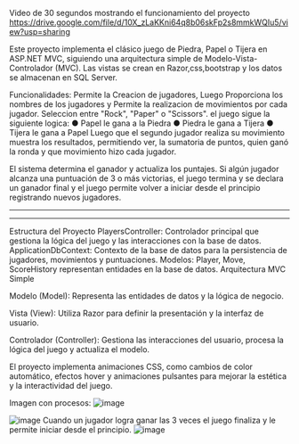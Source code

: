 Video de 30 segundos mostrando el funcionamiento del proyecto 
https://drive.google.com/file/d/10X_zLaKKni64q8b06skFp2s8mmkWQIu5/view?usp=sharing

Este proyecto implementa el clásico juego de Piedra, Papel o Tijera en ASP.NET MVC, siguiendo una arquitectura simple de Modelo-Vista-Controlador (MVC). Las vistas se crean en Razor,css,bootstrap y los datos se almacenan en SQL Server.

Funcionalidades: 
Permite la Creacion de jugadores, Luego Proporciona los nombres de los jugadores y Permite la realizacion de movimientos por cada jugador.
Seleccion entre "Rock", "Paper" o "Scissors".
el juego sigue la siguiente logica:
● Papel le gana a la Piedra
● Piedra le gana a Tijera
● Tijera le gana a Papel
Luego que el segundo jugador realiza su movimiento muestra los resultados, permitiendo ver, la sumatoria de puntos, quien ganó la ronda y que movimiento hizo cada jugador.

El sistema determina el ganador y actualiza los puntajes.
Si algún jugador alcanza una puntuación de 3 o más victorias, el juego termina y se declara un ganador final y el juego permite volver a iniciar desde el principio registrando nuevos jugadores.

------------------------------------------
------------------------------------------
Estructura del Proyecto
PlayersController: Controlador principal que gestiona la lógica del juego y las interacciones con la base de datos.
ApplicationDbContext: Contexto de la base de datos para la persistencia de jugadores, movimientos y puntuaciones.
Modelos: Player, Move, ScoreHistory representan entidades en la base de datos.
Arquitectura MVC Simple

Modelo (Model): Representa las entidades de datos y la lógica de negocio.

Vista (View): Utiliza Razor para definir la presentación y la interfaz de usuario.

Controlador (Controller): Gestiona las interacciones del usuario, procesa la lógica del juego y actualiza el modelo.

El proyecto implementa animaciones CSS, como cambios de color automático, efectos hover y animaciones pulsantes para mejorar la estética y la interactividad del juego.

Imagen con procesos: 
![image](https://github.com/ChrisDL34/PruebaTenica-asp.net/assets/128629521/29121bd0-365f-4052-b972-6cfc0f3af2ee)

![image](https://github.com/ChrisDL34/PruebaTenica-asp.net/assets/128629521/e970c6a9-c9fa-412b-9c19-98747f7b9b83)
Cuando un jugador logra ganar las 3 veces el juego finaliza y le permite iniciar desde el principio.
![image](https://github.com/ChrisDL34/PruebaTenica-asp.net/assets/128629521/80236f1b-01c4-4378-9c96-d1b82bc48500)






